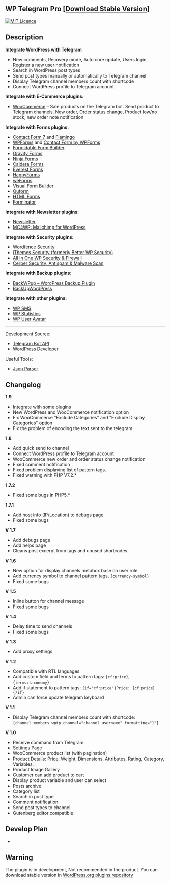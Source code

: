 ## WP Telegram Pro [[Download Stable Version](https://wordpress.org/plugins/wp-telegram-pro)]

[![MIT Licence](https://badges.frapsoft.com/os/mit/mit.svg)](https://opensource.org/licenses/mit-license.php)   

Description
-----------

**Integrate WordPress with Telegram**
* New comments, Recovery mode, Auto core update, Users login, Register a new user notification
* Search in WordPress post types
* Send post types manually or automatically to Telegram channel
* Display Telegram channel members count with shortcode
* Connect WordPress profile to Telegram account

**Integrate with E-Commerce plugins:**
* [WooCommerce](https://wordpress.org/plugins/woocommerce) – Sale products on the Telegram bot. Send product to Telegram channels. New order, Order status change, Product low/no stock, new order note notification

**Integrate with Forms plugins:**
* [Contact Form 7](https://wordpress.org/plugins/contact-form-7) and [Flamingo](https://wordpress.org/plugins/flamingo)
* [WPForms](https://wpforms.com) and [Contact Form by WPForms](https://wordpress.org/plugins/wpforms-lite)
* [Formidable Form Builder](https://wordpress.org/plugins/formidable)
* [Gravity Forms](https://www.gravityforms.com)
* [Ninja Forms](https://wordpress.org/plugins/ninja-forms)
* [Caldera Forms](https://wordpress.org/plugins/caldera-forms)
* [Everest Forms](https://wordpress.org/plugins/everest-forms)
* [HappyForms](https://wordpress.org/plugins/happyforms)
* [weForms](https://wordpress.org/plugins/weforms)
* [Visual Form Builder](https://wordpress.org/plugins/visual-form-builder)
* [Quform](https://www.quform.com)
* [HTML Forms](https://wordpress.org/plugins/html-forms)
* [Forminator](https://wordpress.org/plugins/forminator)

**Integrate with Newsletter plugins:**
* [Newsletter](https://wordpress.org/plugins/newsletter)
* [MC4WP: Mailchimp for WordPress](https://wordpress.org/plugins/mailchimp-for-wp)

**Integrate with Security plugins:**
* [Wordfence Security](https://wordpress.org/plugins/wordfence)
* [iThemes Security (formerly Better WP Security)](https://wordpress.org/plugins/better-wp-security)
* [All In One WP Security & Firewall](https://wordpress.org/plugins/all-in-one-wp-security-and-firewall)
* [Cerber Security, Antispam & Malware Scan](https://wordpress.org/plugins/wp-cerber)

**Integrate with Backup plugins:**
* [BackWPup – WordPress Backup Plugin](https://wordpress.org/plugins/backwpup)
* [BackUpWordPress](https://wordpress.org/plugins/backupwordpress)

**Integrate with other plugins:**
* [WP SMS](https://wordpress.org/plugins/wp-sms)
* [WP Statistics](https://wordpress.org/plugins/wp-statistics)
* [WP User Avatar](https://wordpress.org/plugins/wp-user-avatar)

-----------

Development Source:
* [Telegram Bot API](https://core.telegram.org/bots/api)
* [WordPress Developer](http://developer.wordpress.org) 

Useful Tools:
* [Json Parser](http://json.parser.online.fr/)


Changelog
-----------
**1.9**
* Integrate with some plugins
* New WordPress and WooCommerce notification option
* Fix WooCommerce "Exclude Categories" and "Exclude Display Categories" option
* Fix the problem of encoding the text sent to the telegram

**1.8**
* Add quick send to channel
* Connect WordPress profile to Telegram account
* WooCommerce new order and order status change notification
* Fixed comment notification
* Fixed problem displaying list of pattern tags.
* Fixed warning with PHP V7.2.*

**1.7.2**
* Fixed some bugs in PHP5.*

**1.7.1**
* Add host info (IP/Location) to debugs page
* Fixed some bugs

**V 1.7**
* Add debugs page
* Add helps page
* Cleans post excerpt from tags and unused shortcodes

**V 1.6**
* New option for display channels metabox base on user role
* Add currency symbol to channel pattern tags, `{currency-symbol}`
* Fixed some bugs

**V 1.5**
* Inline button for channel message
* Fixed some bugs

**V 1.4**
* Delay time to send channels
* Fixed some bugs

**V 1.3**
* Add proxy settings

**V 1.2**
* Compatible with RTL languages
* Add custom field and terms to pattern tags: `{cf:price}`, `{terms:taxonomy}`
* Add if statement to pattern tags: `{if='cf:price'}Price: {cf:price}{/if}`
* Admin can force update telegram keyboard

**V 1.1**
* Display Telegram channel members count with shortcode: `[channel_members_wptp channel="channel username" formatting="1"]`

**V 1.0**
* Receive command from Telegram
* Settings Page
* WooCommerce product list (with pagination)
* Product Details: Price, Weight, Dimensions, Attributes, Rating, Category, Variables.
* Product Image Gallery
* Customer can add product to cart
* Display product variable and user can select
* Posts archive
* Category list
* Search in post type
* Comment notification
* Send post types to channel
* Gutenberg editor compatible

Develop Plan
-----------
-

Warning
-----------
The plugin is in development, Not recommended in the product. You can download stable version in [WordPress.org plugins repository](https://wordpress.org/plugins/wp-telegram-pro)